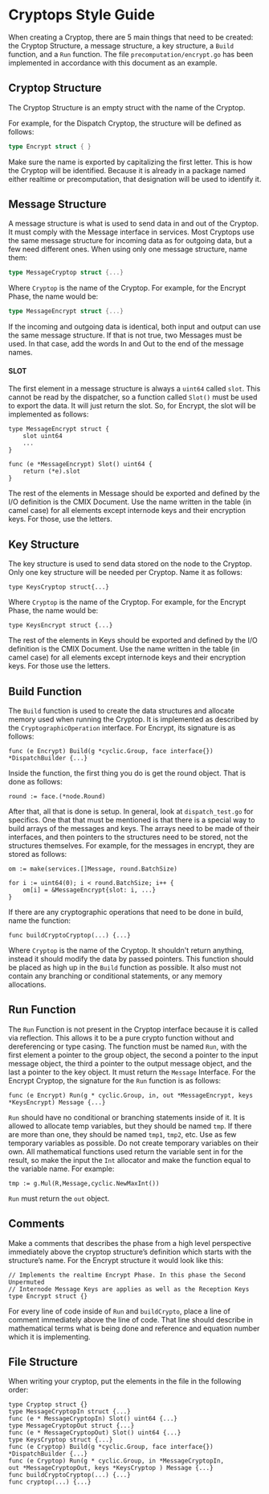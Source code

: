 # Cryptops Style Guide
 
When creating a Cryptop, there are 5 main things that need to be created: the Cryptop Structure, a message structure, 
a key structure, a `Build` function, and a `Run` function.
The file `precomputation/encrypt.go` has been implemented in accordance with this document as an example.

Cryptop Structure
---

The Cryptop Structure is an empty struct with the name of the Cryptop. 

For example, for the Dispatch Cryptop, the structure will be defined as follows:
 
``` go
type Encrypt struct { }
```
 
Make sure the name is exported by capitalizing the first letter. This is how the Cryptop will be identified. 
Because it is already in a package named either realtime or precomputation, that designation will be used to identify it.
 
Message Structure
---

A message structure is what is used to send data in and out of the Cryptop. It must comply with the Message interface 
in services.  Most Cryptops use the same message structure for incoming data as for outgoing data, but a few 
need different ones.  When using only one message structure, name them:
 
``` go
type MessageCryptop struct {...}
```
 
Where `Cryptop` is the name of the Cryptop.  For example, for the Encrypt Phase, the name would be:
 
``` go
type MessageEncrypt struct {...}
```
 
If the incoming and outgoing data is identical, both input and output can use the same message structure.
If that is not true, two Messages must be used.  In that case, add the words In and Out to the end of the message names.
 
#### SLOT

The first element in a message structure is always a `uint64` called `slot`. 
This cannot be read by the dispatcher, so a function called `Slot()` must be used to export the data. 
It will just return the slot.  So, for Encrypt, the slot will be implemented as follows:

``` golang
type MessageEncrypt struct {
   	slot uint64
   	...
}
   	
func (e *MessageEncrypt) Slot() uint64 {
    return (*e).slot
}
```
 
The rest of the elements in Message should be exported and defined by the I/O definition is the CMIX Document.
Use the name written in the table (in camel case) for all elements except internode keys and their encryption keys.
For those, use the letters.
 
Key Structure
----

The key structure is used to send data stored on the node to the Cryptop.
Only one key structure will be needed per Cryptop. Name it as follows:
 
``` golang
type KeysCryptop struct{...}
```
 
Where `Cryptop` is the name of the Cryptop.  For example, for the Encrypt Phase, the name would be:

``` golang
type KeysEncrypt struct {...}
```
 
The rest of the elements in Keys should be exported and defined by the I/O definition is the CMIX Document.
Use the name written in the table (in camel case) for all elements except internode keys and their encryption keys.
For those use the letters.
 
Build Function
---

The `Build` function is used to create the data structures and allocate memory used when running the Cryptop.
It is implemented as described by the `CryptographicOperation` interface. For Encrypt, its signature is as follows:

``` golang
func (e Encrypt) Build(g *cyclic.Group, face interface{}) *DispatchBuilder {...}
```
 
Inside the function, the first thing you do is get the round object.  That is done as follows:

``` golang
round := face.(*node.Round)
```
 
After that, all that is done is setup.  In general, look at `dispatch_test.go` for specifics.
One that that must be mentioned is that there is a special way to build arrays of the messages and keys.
The arrays need to be made of their interfaces, and then pointers to the structures need to be stored,
not the structures themselves.  For example, for the messages in encrypt, they are stored as follows:

``` golang
om := make(services.[]Message, round.BatchSize)
 
for i := uint64(0); i < round.BatchSize; i++ {
   	om[i] = &MessageEncrypt{slot: i, ...}
}
```
 
If there are any cryptographic operations that need to be done in build, name the function:
 
  	func buildCryptoCryptop(...) {...}
 
Where `Cryptop` is the name of the Cryptop.  It shouldn't return anything, instead it should modify the data by
passed pointers.  This function should be placed as high up in the `Build` function as possible.
It also must not contain any branching or conditional statements, or any memory allocations.
 
Run Function
---

The `Run` Function is not present in the Cryptop interface because it is called via reflection.
This allows it to be a pure crypto function without and dereferencing or type casing.
The function must be named `Run`, with the first element a pointer to the group object, 
the second a pointer to the input message object, the third a pointer to the output message object, 
and the last a pointer to the key object. It must return the `Message` Interface.
For the Encrypt Cryptop, the signature for the `Run` function is as follows:

``` golang
func (e Encrypt) Run(g * cyclic.Group, in, out *MessageEncrypt, keys *KeysEncrypt) Message {...}
```
 
`Run` should have no conditional or branching statements inside of it.
It is allowed to allocate temp variables, but they should be named `tmp`.
If there are more than one, they should be named `tmp1`, `tmp2`, etc.
Use as few temporary variables as possible.  Do not create temporary variables on their own.
All mathematical functions used return the variable sent in for the result, so make the input the `Int` allocator and
make the function equal to the variable name.  For example:

``` golang
tmp := g.Mul(R,Message,cyclic.NewMaxInt())
```
 
`Run` must return the `out` object.

Comments
---
Make a comments that describes the phase from a high level perspective immediately above 
the cryptop structure’s definition which starts with the structure’s name.
For the Encrypt structure it would look like this:

``` golang
// Implements the realtime Encrypt Phase. In this phase the Second Unpermuted 
// Internode Message Keys are applies as well as the Reception Keys  
type Encrypt struct {}
```

For every line of code inside of `Run` and `buildCrypto`, place a line of comment immediately above the line of code.
That line should describe in mathematical terms what is being done and reference and equation number which it is implementing.

File Structure
---

When writing your cryptop, put the elements in the file in the following order:

``` golang
type Cryptop struct {}
type MessageCryptopIn struct {...}
func (e * MessageCryptopIn) Slot() uint64 {...}
type MessageCryptopOut struct {...}
func (e * MessageCryptopOut) Slot() uint64 {...}
type KeysCryptop struct {...}
func (e Cryptop) Build(g *cyclic.Group, face interface{}) *DispatchBuilder {...}
func (e Cryptop) Run(g * cyclic.Group, in *MessageCryptopIn, 
out *MessageCryptopOut, keys *KeysCryptop ) Message {...}
func buildCryptoCryptop(...) {...}
func cryptop(...) {...}
```
